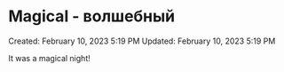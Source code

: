 # Magical - волшебный

Created: February 10, 2023 5:19 PM
Updated: February 10, 2023 5:19 PM

It was a magical night!